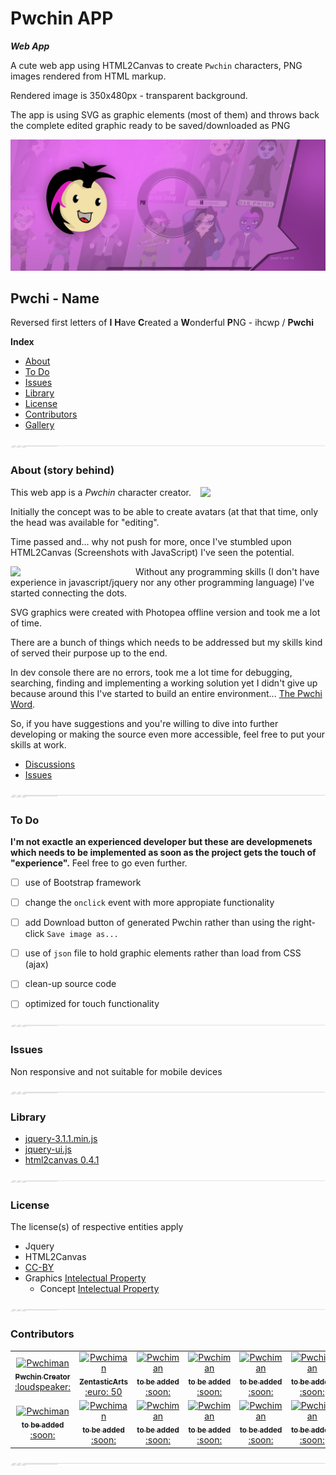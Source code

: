 # Pwchin APP


***Web App***

A cute web app using HTML2Canvas to create `Pwchin` characters, PNG images rendered from HTML markup.

Rendered image is 350x480px - transparent background.

The app is using SVG as graphic elements (most of them) and throws back the complete edited graphic ready to be saved/downloaded as PNG


[![PwchiWorld](https://raw.githubusercontent.com/PwchiWorld/pwchi/main/resurse/pwchiworld.jpg)](https://pwchiworld.github.io/app/)

## Pwchi - Name
Reversed first letters of **I** **H**ave **C**reated a **W**onderful **P**NG - ihcwp / **Pwchi**



**Index** 
- [About](README.md#about)
- [To Do](README.md#to-do)
- [Issues](README.md#issues)
- [Library](#library)
- [License](#license)
- [Contributors](#contributors)
- [Gallery](https://pwchiworld.github.io/pwchi/)

![hr](https://raw.githubusercontent.com/PwchiWorld/app/main/assets/img/hr.png)

### About (story behind)



<div align="left">
<a href="https://pwchiworld.github.io/app/"><img src="https://pwchiworld.github.io/app/img/fan/fan10.png" align="right" width="200px;"/></a>
<p>This web app is a <em>Pwchin</em> character creator. </p>
<p>Initially the concept was to be able to create avatars (at that that time, only the head was available for "editing".</p>
<p>Time passed and... why not push for more, once I've stumbled upon HTML2Canvas (Screenshots with JavaScript) I've seen the potential.</p>
<a href="https://pwchiworld.github.io/app/"><img align="left" src="https://pwchiworld.github.io/app/img/fan/fan9.png" width="200px;"/></a>
<p>Without any programming skills (I don't have experience in javascript/jquery nor any other programming language) I've started connecting the dots.</p>
<p>SVG graphics were created with Photopea offline version and took me a lot of time.</p>
<p>There are a bunch of things which needs to be addressed but my skills kind of served their purpose up to the end.</p>
<p>In dev console there are no errors, took me a lot time for debugging, searching, finding and implementing a working solution yet I didn't give up because around this I've started to build an entire environment... <a href="https://pwchi.design-xpro.com/">The Pwchi Word</a>.</p></div>

So, if you have suggestions and you're willing to dive into further developing or making the source even more accessible, feel free to put your skills at work.

 * [Discussions](https://github.com/PwchiWorld/app/discussions)
 * [Issues](https://github.com/PwchiWorld/app/issues)


![hr](https://raw.githubusercontent.com/PwchiWorld/app/main/assets/img/hr.png)

### To Do
**I'm not exactle an experienced developer but these are developmenets which needs to be implemented as soon as the project gets the touch of "experience".**
Feel free to go even further.

- [ ] use of Bootstrap framework
- [ ] change the `onclick` event with more appropiate functionality
- [ ] add Download button of generated Pwchin rather than using the right-click `Save image as...`
- [ ] use of `json` file to hold graphic elements rather than load from CSS (ajax)
- [ ] clean-up source code
- [ ] optimized for touch functionality


![hr](https://raw.githubusercontent.com/PwchiWorld/app/main/assets/img/hr.png)


### Issues
Non responsive and not suitable for mobile devices



![hr](https://raw.githubusercontent.com/PwchiWorld/app/main/assets/img/hr.png)



### Library
* [jquery-3.1.1.min.js](https://blog.jquery.com/2016/09/22/jquery-3-1-1-released/)
* [jquery-ui.js](https://releases.jquery.com/)
* [html2canvas 0.4.1](https://html2canvas.hertzen.com)


![hr](https://raw.githubusercontent.com/PwchiWorld/app/main/assets/img/hr.png)

### License
The license(s) of respective entities apply
* Jquery
* HTML2Canvas 
* [CC-BY](https://creativecommons.org/licenses/by/3.0/)
* Graphics [Intelectual Property](https://pwchi.design-xpro.com/participant/pwchiman/)
   * Concept [Intelectual Property](https://pwchi.design-xpro.com/participant/pwchiman/)  
   
   
![hr](https://raw.githubusercontent.com/PwchiWorld/app/main/assets/img/hr.png)



### Contributors   



<table>
  <tbody>
    <tr>
      <td align="center"><a href="https://pwchi.design-xpro.com/participant/pwchiman/"><img src="https://avatars.githubusercontent.com/u/96176424?s=100&v=3" width="100px;" alt="Pwchiman"/><br /><sub><b>Pwchin Creator</b></sub></a><br /><a href="https://github.com/PwchiWorld/app/discussions" title="Answering Questions">:loudspeaker:</a></td>
      <td align="center"><a href="https://github.com/ZentasticArts"><img src="https://avatars.githubusercontent.com/u/116814275?s=100&v=3" width="100px;" alt="Pwchiman"/><br /><sub><b>ZentasticArts</b></sub></a><br /><a href="https://github.com/PwchiWorld/app/blob/main/.github/SPONSORS.md" title="Contributors">:euro: 50</a></td>
	  <td align="center"><a href="#"><img src="https://avatars.githubusercontent.com/u/13005368?s=100&v=3" width="100px;" alt="Pwchiman"/><br /><sub><b>to be added</b></sub></a><br /><a href="#discussions" title="Discussions">:soon:</a></td>
	  <td align="center"><a href="#"><img src="https://avatars.githubusercontent.com/u/13005368?s=100&v=3" width="100px;" alt="Pwchiman"/><br /><sub><b>to be added</b></sub></a><br /><a href="#discussions" title="Discussions">:soon:</a></td>
	  <td align="center"><a href="#"><img src="https://avatars.githubusercontent.com/u/13005368?s=100&v=3" width="100px;" alt="Pwchiman"/><br /><sub><b>to be added</b></sub></a><br /><a href="#discussions" title="Discussions">:soon:</a></td>
	  <td align="center"><a href="#"><img src="https://avatars.githubusercontent.com/u/13005368?s=100&v=3" width="100px;" alt="Pwchiman"/><br /><sub><b>to be added</b></sub></a><br /><a href="#discussions" title="Discussions">:soon:</a></td>
	  <td align="center"><a href="#"><img src="https://avatars.githubusercontent.com/u/13005368?s=100&v=3" width="100px;" alt="Pwchiman"/><br /><sub><b>to be added</b></sub></a><br /><a href="#discussions" title="Discussions">:soon:</a></td>
    </tr>
    <tr>
     <td align="center"><a href="#"><img src="https://avatars.githubusercontent.com/u/13005368?s=100&v=3" width="100px;" alt="Pwchiman"/><br /><sub><b>to be added</b></sub></a><br /><a href="#discussions" title="Discussions">:soon:</a></td>
	 <td align="center"><a href="#"><img src="https://avatars.githubusercontent.com/u/13005368?s=100&v=3" width="100px;" alt="Pwchiman"/><br /><sub><b>to be added</b></sub></a><br /><a href="#discussions" title="Discussions">:soon:</a></td>
	 <td align="center"><a href="#"><img src="https://avatars.githubusercontent.com/u/13005368?s=100&v=3" width="100px;" alt="Pwchiman"/><br /><sub><b>to be added</b></sub></a><br /><a href="#discussions" title="Discussions">:soon:</a></td>
	 <td align="center"><a href="#"><img src="https://avatars.githubusercontent.com/u/13005368?s=100&v=3" width="100px;" alt="Pwchiman"/><br /><sub><b>to be added</b></sub></a><br /><a href="#discussions" title="Discussions">:soon:</a></td>
	 <td align="center"><a href="#"><img src="https://avatars.githubusercontent.com/u/13005368?s=100&v=3" width="100px;" alt="Pwchiman"/><br /><sub><b>to be added</b></sub></a><br /><a href="#discussions" title="Discussions">:soon:</a></td>
	 <td align="center"><a href="#"><img src="https://avatars.githubusercontent.com/u/13005368?s=100&v=3" width="100px;" alt="Pwchiman"/><br /><sub><b>to be added</b></sub></a><br /><a href="#discussions" title="Discussions">:soon:</a></td>
	 <td align="center"><a href="#"><img src="https://avatars.githubusercontent.com/u/13005368?s=100&v=3" width="100px;" alt="Pwchiman"/><br /><sub><b>to be added</b></sub></a><br /><a href="#discussions" title="Discussions">:soon:</a></td>
    </tr>
  </tbody>
</table>


![hr](https://raw.githubusercontent.com/PwchiWorld/app/main/assets/img/hr.png)
